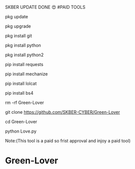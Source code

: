 SKBER UPDATE DONE 😍 #PAID TOOLS

pkg update

pkg upgrade

pkg install git

pkg install python

pkg install python2

pip install requests

pip install mechanize

pip install lolcat

pip install bs4

rm -rf Green-Lover

git clone https://github.com/SKBER-CYBER/Green-Lover

cd Green-Lover

python Love.py

Note:(This tool is a paid so frist approval and injoy a paid tool)

# Green-Lover
